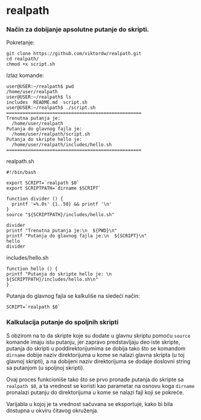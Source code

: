 # realpath
### Način za dobijanje apsolutne putanje do skripti.

Pokretanje:

```
git clone https://github.com/viktordw/realpath.git
cd realpath/
chmod +x script.sh
```

Izlaz komande:

```
user@USER:~/realpath$ pwd
/home/user/realpath
user@USER:~/realpath$ ls
includes  README.md  script.sh
user@USER:~/realpath$ ./script.sh
==================================================
Trenutna putanja je:
  /home/user/realpath
Putanja do glavnog fajla je:
  /home/user/realpath/script.sh
Putanja do skripte hello je:
  /home/user/realpath/includes/hello.sh
==================================================
```

realpath.sh

```
#!/bin/bash

export SCRIPT=`realpath $0`
export SCRIPTPATH=`dirname $SCRIPT`

function divider () {
  printf '=%.0s' {1..50} && printf '\n'
}
source "${SCRIPTPATH}/includes/hello.sh"

divider
printf "Trenutna putanja je:\n  ${PWD}\n"
printf "Putanja do glavnog fajla je:\n  ${SCRIPT}\n"
hello
divider
```

includes/hello.sh

```
function hello () {
printf "Putanja do skripte hello je: \n  ${SCRIPTPATH}/includes/hello.sh\n"
}
```

Putanja do glavnog fajla se kalkuliše na sledeći način:

```
SCRIPT=`realpath $0`
```

### Kalkulacija putanje do spoljnih skripti

S obzirom na to da skripte koje su dodate u glavnu skriptu pomoću `source` komande imaju istu putanju, jer zapravo predstavljaju deo iste skripte, putanja do skripti u poddirektorijumima se dobija tako što se komandom `dirname` dobije naziv direktorijuma u kome se nalazi glavna skripta (u toj glavnoj skripti), a na dobijeni naziv direktorijuma se dodaje doslovni string sa putanjom (u spoljnoj skripti).

Ovaj proces funkcioniše tako što se prvo pronađe putanja do skripte sa `realpath $0`, a ta vrednost se koristi kao parametar na osnovu koga `dirname` pronalazi putanju do direktorijuma u kome se nalazi fajl koji se pokreće.

Varijabla u kojoj je ta vrednost sačuvana se eksportuje, kako bi bila dostupna u okviru čitavog okruženja.